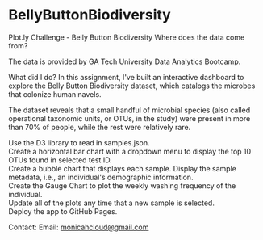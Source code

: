 # BellyButtonBiodiversity

Plot.ly Challenge - Belly Button Biodiversity 
Where does the data come from? 

The data is provided by GA Tech University Data Analytics Bootcamp. 

What did I do? 
In this assignment, I've built an interactive dashboard to explore the Belly Button Biodiversity dataset, which catalogs the microbes that colonize human navels.  

The dataset reveals that a small handful of microbial species (also called operational taxonomic units, or OTUs, in the study) were present in more than 70% of people, while the rest were relatively rare.  

  Use the D3 library to read in samples.json.  
  Create a horizontal bar chart with a dropdown menu to display the top 10 OTUs found in selected test ID.  
  Create a bubble chart that displays each sample.  Display the sample metadata, i.e., an individual's demographic information.  
  Create the Gauge Chart to plot the weekly washing frequency of the individual.  
  Update all of the plots any time that a new sample is selected.  
  Deploy the app to GitHub Pages. 

Contact:  Email: monicahcloud@gmail.com
